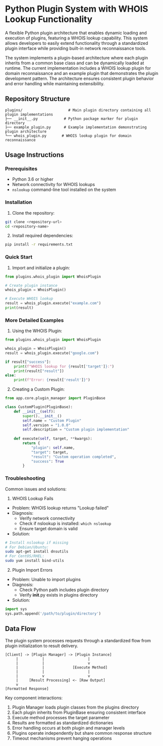 # Python Plugin System with WHOIS Lookup Functionality

A flexible Python plugin architecture that enables dynamic loading and execution of plugins, featuring a WHOIS lookup capability. This system allows developers to easily extend functionality through a standardized plugin interface while providing built-in network reconnaissance tools.

The system implements a plugin-based architecture where each plugin inherits from a common base class and can be dynamically loaded at runtime. The current implementation includes a WHOIS lookup plugin for domain reconnaissance and an example plugin that demonstrates the plugin development pattern. The architecture ensures consistent plugin behavior and error handling while maintaining extensibility.

## Repository Structure
```
plugins/                     # Main plugin directory containing all plugin implementations
├── __init__.py            # Python package marker for plugin directory
├── example_plugin.py      # Example implementation demonstrating plugin architecture
└── whois_plugin.py       # WHOIS lookup plugin for domain reconnaissance
```

## Usage Instructions
### Prerequisites
- Python 3.6 or higher
- Network connectivity for WHOIS lookups
- `nslookup` command-line tool installed on the system

### Installation
1. Clone the repository:
```bash
git clone <repository-url>
cd <repository-name>
```

2. Install required dependencies:
```bash
pip install -r requirements.txt
```

### Quick Start
1. Import and initialize a plugin:
```python
from plugins.whois_plugin import WhoisPlugin

# Create plugin instance
whois_plugin = WhoisPlugin()

# Execute WHOIS lookup
result = whois_plugin.execute("example.com")
print(result)
```

### More Detailed Examples
1. Using the WHOIS Plugin:
```python
from plugins.whois_plugin import WhoisPlugin

whois_plugin = WhoisPlugin()
result = whois_plugin.execute("google.com")

if result["success"]:
    print(f"WHOIS lookup for {result['target']}:")
    print(result["result"])
else:
    print(f"Error: {result['result']}")
```

2. Creating a Custom Plugin:
```python
from app.core.plugin_manager import PluginBase

class CustomPlugin(PluginBase):
    def __init__(self):
        super().__init__()
        self.name = "Custom Plugin"
        self.version = "1.0.0"
        self.description = "Custom plugin implementation"
    
    def execute(self, target, **kwargs):
        return {
            "plugin": self.name,
            "target": target,
            "result": "Custom operation completed",
            "success": True
        }
```

### Troubleshooting
Common issues and solutions:

1. WHOIS Lookup Fails
- Problem: WHOIS lookup returns "Lookup failed"
- Diagnosis:
  * Verify network connectivity
  * Check if nslookup is installed: `which nslookup`
  * Ensure target domain is valid
- Solution:
```bash
# Install nslookup if missing
# For Debian/Ubuntu:
sudo apt-get install dnsutils
# For CentOS/RHEL:
sudo yum install bind-utils
```

2. Plugin Import Errors
- Problem: Unable to import plugins
- Diagnosis:
  * Check Python path includes plugin directory
  * Verify __init__.py exists in plugins directory
- Solution:
```python
import sys
sys.path.append('/path/to/plugin/directory')
```

## Data Flow
The plugin system processes requests through a standardized flow from plugin initialization to result delivery.

```ascii
[Client] -> [Plugin Manager] -> [Plugin Instance]
     |           |                    |
     |           |                    v
     |           |             [Execute Method]
     |           |                    |
     |           v                    v
     |     [Result Processing] <- [Raw Output]
     v
[Formatted Response]
```

Key component interactions:
1. Plugin Manager loads plugin classes from the plugins directory
2. Each plugin inherits from PluginBase ensuring consistent interface
3. Execute method processes the target parameter
4. Results are formatted as standardized dictionaries
5. Error handling occurs at both plugin and manager levels
6. Plugins operate independently but share common response structure
7. Timeout mechanisms prevent hanging operations